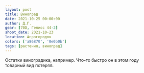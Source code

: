 ```yaml
---
layout: post
title: Виноград
date: 2021-10-25 00:00:00
author: Д.Г.
gear: [70D, Гелиос 44-2]
shoot_date: 2021-10-23
location: Агрогородок
colors: ['a86870', '0e0b0b']
tags: [растения, виноград]
---
```

Остатки виноградика, например. Что-то быстро он в этом году товарный вид потерял.
